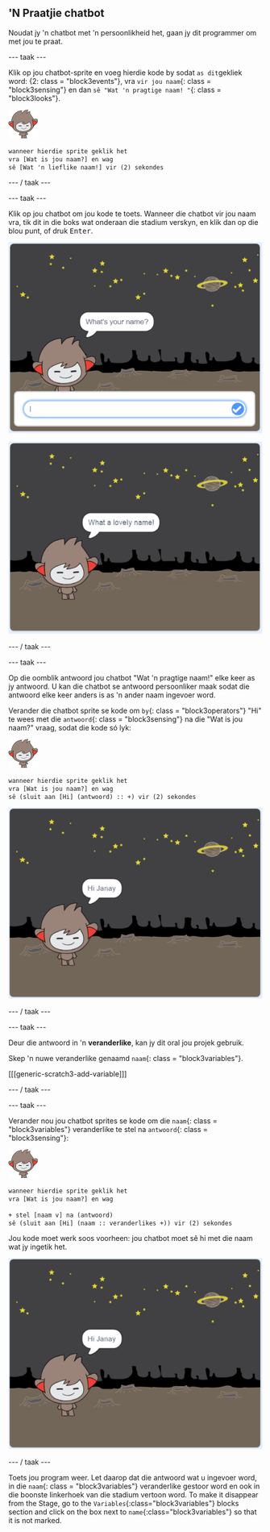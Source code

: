 ## 'N Praatjie chatbot

Noudat jy 'n chatbot met 'n persoonlikheid het, gaan jy dit programmer om met jou te praat.

\--- taak \---

Klik op jou chatbot-sprite en voeg hierdie kode by sodat `as dit`gekliek word: {2: class = "block3events"}, vra `vir jou naam`{: class = "block3sensing"} en dan `sê "Wat 'n pragtige naam! "`{: class = "block3looks"}.

![nano sprite](images/nano-sprite.png)

```blocks3
wanneer hierdie sprite geklik het
vra [Wat is jou naam?] en wag
sê [Wat 'n lieflike naam!] vir (2) sekondes
```

\--- / taak \---

\--- taak \---

Klik op jou chatbot om jou kode te toets. Wanneer die chatbot vir jou naam vra, tik dit in die boks wat onderaan die stadium verskyn, en klik dan op die blou punt, of druk <kbd>Enter</kbd>.

![Toets 'n ChatBot-reaksie](images/chatbot-ask-test1.png)

![Toets 'n ChatBot-reaksie](images/chatbot-ask-test2.png)

\--- / taak \---

\--- taak \---

Op die oomblik antwoord jou chatbot "Wat 'n pragtige naam!" elke keer as jy antwoord. U kan die chatbot se antwoord persoonliker maak sodat die antwoord elke keer anders is as 'n ander naam ingevoer word.

Verander die chatbot sprite se kode om `by`{: class = "block3operators"} "Hi" te wees met die `antwoord`{: class = "block3sensing"} na die "Wat is jou naam?" vraag, sodat die kode só lyk:

![nano sprite](images/nano-sprite.png)

```blocks3
wanneer hierdie sprite geklik het
vra [Wat is jou naam?] en wag
sê (sluit aan [Hi] (antwoord) :: +) vir (2) sekondes
```

![Toets 'n gepersonaliseerde antwoord](images/chatbot-answer-test.png)

\--- / taak \---

\--- taak \---

Deur die antwoord in 'n **veranderlike**, kan jy dit oral jou projek gebruik.

Skep 'n nuwe veranderlike genaamd `naam`{: class = "block3variables"}.

[[[generic-scratch3-add-variable]]]

\--- / taak \---

\--- taak \---

Verander nou jou chatbot sprites se kode om die `naam`{: class = "block3variables"} veranderlike te stel na `antwoord`{: class = "block3sensing"}:

![nano sprite](images/nano-sprite.png)

```blocks3
wanneer hierdie sprite geklik het
vra [Wat is jou naam?] en wag

+ stel [naam v] na (antwoord)
sê (sluit aan [Hi] (naam :: veranderlikes +)) vir (2) sekondes
```

Jou kode moet werk soos voorheen: jou chatbot moet sê hi met die naam wat jy ingetik het.

![Toets 'n gepersonaliseerde antwoord](images/chatbot-answer-test.png)

\--- / taak \---

Toets jou program weer. Let daarop dat die antwoord wat u ingevoer word, in die `naam`{: class = "block3variables"} veranderlike gestoor word en ook in die boonste linkerhoek van die stadium vertoon word. To make it disappear from the Stage, go to the `Variables`{:class="block3variables"} blocks section and click on the box next to `name`{:class="block3variables"} so that it is not marked.